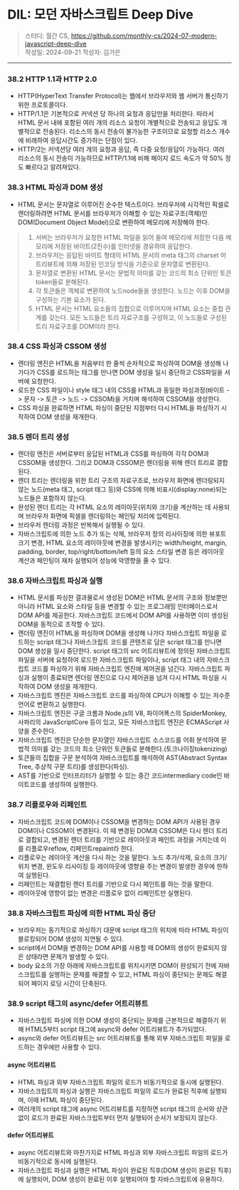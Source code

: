 # DIL: 모던 자바스크립트 Deep Dive

> 스터디: 월간 CS, https://github.com/monthly-cs/2024-07-modern-javascript-deep-dive  
> 작성일: 2024-09-21
> 작성자: 김가은

---

### 38.2 HTTP 1.1과 HTTP 2.0
- HTTP(HyperText Transfer Protocol)는 웹에서 브라우저와 웹 서버가 통신하기 위한 프로토콜이다.
- HTTP/1.1은 기본적으로 커넥션 당 하나의 요청과 응답만을 처리한다. 따라서 HTML 문서 내에 포함된 여러 개의 리소스 요청이 개별적으로 전송되고 응답도 개별적으로 전송된다. 리소스의 동시 전송이 불가능한 구조이므로 요청할 리소스 개수에 비례하여 응답시간도 증가하는 단점이 있다.
- HTTP/2는 커넥션당 여러 개의 요청과 응답, 즉 다중 요청/응답이 가능하다. 여러 리소스의 동시 전송이 가능하므로 HTTP/1.1에 비해 페이지 로드 속도가 약 50% 정도 빠르다고 알려져있다.

### 38.3 HTML 파싱과 DOM 생성
- HTML 문서는 문자열로 이루어진 순수한 텍스트이다. 브라우저에 시각적인 픽셀로 렌더링하려면 HTML 문서를 브라우저가 이해할 수 있는 자료구조(객체)인 DOM(Document Object Model)으로 변환하여 메모리에 저장해야 한다.
> 1. 서버는 브라우저가 요청한 HTML 파일을 읽어 들여 메모리에 저장한 다음 메모리에 저장된 바이트(2진수)를 인터넷을 경유하여 응답한다.
> 2. 브라우저는 응답된 바이트 형태의 HTML 문서의 meta 태그의 charset 어트리뷰트에 의해 저장된 인코딩 방식을 기준으로 문자열로 변환된다.
> 3. 문자열로 변환된 HTML 문서는 문법적 의미를 갖는 코드의 최소 단위인 토큰token들로 분해된다.
> 4. 각 토큰들은 객체로 변환하여 노드node들을 생성한다. 노드는 이후 DOM을 구성하는 기본 요소가 된다.
> 5. HTML 문서는 HTML 요소들의 집합으로 이루어지며 HTML 요소는 중첩 관계를 갖는다. 모든 노드들은 트리 자료구조를 구성하고, 이 노드들로 구성된 트리 자료구조를 DOM이라 한다.

### 38.4 CSS 파싱과 CSSOM 생성
- 렌더링 엔진은 HTML을 처음부터 한 줄씩 순차적으로 파싱하여 DOM을 생성해 나가다가 CSS를 로드하는 태그를 만나면 DOM 생성을 일시 중단하고 CSS파일을 서버에 요청한다.
- 로드한 CSS 파일이나 style 태그 내의 CSS를 HTML과 동일한 파싱과정(바이트 -> 문자 -> 토큰 -> 노드 -> CSSOM)을 거치며 해석하여 CSSOM을 생성한다. 
- CSS 파싱을 완료하면 HTML 파싱이 중단된 지점부터 다시 HTML을 파싱하기 시작하여 DOM 생성을 재개한다.

### 38.5 렌더 트리 생성
- 렌더링 엔진은 서버로부터 응답된 HTML과 CSS를 파싱하여 각각 DOM과 CSSOM을 생성한다. 그리고 DOM과 CSSOM은 렌더링을 위해 렌더 트리로 결합된다.
- 렌더 트리는 렌더링을 위한 트리 구조의 자료구조로, 브라우저 화면에 렌더링되지 않는 노드(meta 태그, script 태그 등)와 CSS에 의해 비표시(display:none)되는 노드들은 포함하지 않는다.
- 완성된 렌더 트리는 각 HTML 요소의 레이아웃(위치와 크기)을 계산하는 데 사용되며 브라우저 화면에 픽셀을 렌더링하는 페인팅 처리에 입력된다.
- 브라우저 렌더링 과정은 반복해서 실행될 수 있다.
- 자바스크립트에 의한 노드 추가 또는 삭제, 브라우저 창의 리사이징에 의한 뷰포트 크기 변경, HTML 요소의 레이아웃에 변경을 발생시키는 width/height, margin, padding, border, top/right/bottom/left 등의 요소 스타일 변경 등은 레이아웃 계산과 페인팅이 재차 실행되어 성능에 악영향을 줄 수 있다.

### 38.6 자바스크립트 파싱과 실행
- HTML 문서를 파싱한 결과물로서 생성된 DOM은 HTML 문서의 구조와 정보뿐만 아니라 HTML 요소와 스타일 등을 변경할 수 있는 프로그래밍 인터페이스로서 DOM API를 제공한다. 자바스크립트 코드에서 DOM API를 사용하면 이미 생성된 DOM을 동적으로 조작할 수 있다.
- 렌더링 엔진이 HTML을 파싱하며 DOM을 생성해 나가다 자바스크립트 파일을 로드하는 script 태그나 자바스크립트 코드를 콘텐츠로 담은 script 태그를 만나면 DOM 생성을 일시 중단한다. script 태그의 src 어트리뷰트에 정의된 자바스크립트 파일을 서버에 요청하여 로드한 자바스크립트 파일이나, script 태그 내의 자바스크립트 코드를 파싱하기 위해 자바스크립트 엔진에 제어권을 넘긴다. 자바스크립트 파싱과 실행이 종료되면 렌더링 엔진으로 다시 제어권을 넘겨 다시 HTML 파싱을 시작하여 DOM 생성을 재개한다.
- 자바스크립트 엔진은 자바스크립트 코드를 파싱하여 CPU가 이해할 수 있는 저수준 언어로 변환하고 실행한다.
- 자바스크립트 엔진은 구글 크롬과 Node.js의 V8, 파이어폭스의 SpiderMonkey, 사파리의 JavaScriptCore 등이 있고, 모든 자바스크립트 엔진은 ECMAScript 사양을 준수한다.
- 자바스크립트 엔진은 단순한 문자열인 자바스크립트 소스코드를 어휘 분석하여 문법적 의미를 갖는 코드의 최소 단위인 토큰들로 분해한다.(토크나이징tokenizing)
- 토큰들의 집합을 구문 분석하여 자바스크립트를 해석하여 AST(Abstract Syntax Tree, 추상적 구문 트리)를 생성한다(파싱).
- AST를 기반으로 인터프리터가 실행할 수 있는 중간 코드intermediary code인 바이트코드를 생성하여 실행한다.

### 38.7 리플로우와 리페인트
- 자바스크립트 코드에 DOM이나 CSSOM을 변경하는 DOM API가 사용된 경우 DOM이나 CSSOM이 변경된다. 이 때 변경된 DOM과 CSSOM은 다시 렌더 트리로 결합되고, 변경된 렌더 트리를 기반으로 레이아웃과 페인트 과정을 거치는데 이를 리플로우reflow, 리페인트repaint라 한다.
- 리플로우는 레이아웃 계산을 다시 하는 것을 말한다. 노드 추가/삭제, 요소의 크기/위치 변경, 윈도우 리사이징 등 레이아웃에 영향을 주는 변경이 발생한 경우에 한하여 실행된다.
- 리페인트는 재결합된 렌더 트리를 기반으로 다시 페인트를 하는 것을 말한다.
- 레이아웃에 영향이 없는 변경은 리플로우 없이 리페인트만 실행된다.

### 38.8 자바스크립트 파싱에 의한 HTML 파싱 중단
- 브라우저는 동기적으로 파싱하기 대문에 script 태그의 위치에 따라 HTML 파싱이 블로킹되어 DOM 생성이 지연될 수 있다.
- script에서 DOM을 변경하는 DOM API를 사용할 때 DOM의 생성이 완료되지 않은 상태라면 문제가 발생할 수 있다.
- body 요소의 가장 아래에 자바스크립트를 위치시키면 DOM이 완성되기 전에 자바스크립트를 실행하는 문제를 해결할 수 있고, HTML 파싱이 중단되는 문제도 해결되어 페이지 로딩 시간이 단축된다.

### 38.9 script 태그의 async/defer 어트리뷰트
- 자바스크립트 파싱에 의한 DOM 생성이 중단되는 문제를 근본적으로 해결하기 위해 HTML5부터 script 태그에 async와 defer 어트리뷰트가 추가되었다.
- async와 defer 어트리뷰트는 src 어트리뷰트를 통해 외부 자바스크립트 파일을 로드하는 경우에만 사용할 수 있다.
#### async 어트리뷰트
- HTML 파싱과 외부 자바스크립트 파일의 로드가 비동기적으로 동시에 실행된다.
- 자바스크립트의 파싱과 실행은 자바스크립트 파일의 로드가 완료된 직후에 실행되며, 이때 HTML 파싱이 중단된다.
- 여러개의 script 태그에 async 어트리뷰트를 지정하면 script 태그의 순서와 상관없이 로드가 완료된 자바스크립트부터 먼저 실행되어 순서가 보장되지 않는다.
#### defer 어트리뷰트
- async 어트리뷰트와 마찬가지로 HTML 파싱과 외부 자바스크립트 파일의 로드가 비동기적으로 동시에 실행된다.
- 자바스크립트 파싱과 실행은 HTML 파싱이 완료된 직후(DOM 생성이 완료된 직후)에 실행되어, DOM 생성이 완료된 이후 실행되어야 할 자바스크립트에 유용하다.
